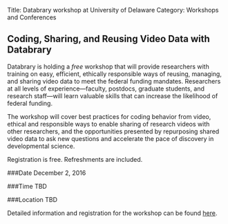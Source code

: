 Title: Databrary workshop at University of Delaware
Category: Workshops and Conferences

## Coding, Sharing, and Reusing Video Data with Databrary

Databrary is holding a *free* workshop that will provide researchers with training on easy, efficient, ethically responsible ways of reusing, managing, and sharing video data to meet the federal funding mandates. Researchers at all levels of experience—faculty, postdocs, graduate students, and research staff—will learn valuable skills that can increase the likelihood of federal funding.

The workshop will cover best practices for coding behavior from video, ethical and responsible ways to enable sharing of research videos with other researchers, and the opportunities presented by repurposing shared video data to ask new questions and accelerate the pace of discovery in developmental science. 

Registration is free. Refreshments are included. 

###Date
December 2, 2016

###Time
TBD

###Location
TBD

Detailed information and registration for the workshop can be found [here](https://goo.gl/forms/lLRjQbLPzq6bFkNL2).
